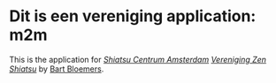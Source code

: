 # Dit is een vereniging application: m2m

This is the application for 
[*Shiatsu Centrum Amsterdam*](http://shiatucentrumamsterdam.nl/)
[*Vereniging Zen Shiatsu*](http://verenigingzenshiatsu.nl/)
by [Bart Bloemers](http://badjo.nl/).